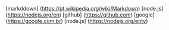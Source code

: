 [markddown] (https://pt.wikipedia.org/wiki/Markdown)
[node.js] (https://nodejs.org/en)
[github] (https://github.com)
[google] (https://google.com.br)
[node.js] (https://nodejs.org/entv)